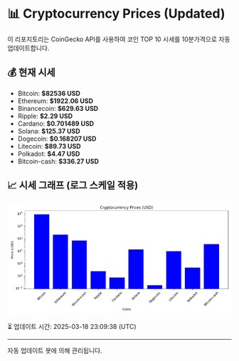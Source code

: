 
# 📊 Cryptocurrency Prices (Updated)

이 리포지토리는 CoinGecko API를 사용하여 코인 TOP 10 시세를 10분가격으로 자동 업데이트합니다.

## 💰 현재 시세
- Bitcoin: **$82536 USD**
- Ethereum: **$1922.06 USD**
- Binancecoin: **$629.63 USD**
- Ripple: **$2.29 USD**
- Cardano: **$0.701489 USD**
- Solana: **$125.37 USD**
- Dogecoin: **$0.168207 USD**
- Litecoin: **$89.73 USD**
- Polkadot: **$4.47 USD**
- Bitcoin-cash: **$336.27 USD**

## 📈 시세 그래프 (로그 스케일 적용)
![Crypto Prices](crypto_prices.png)

⏳ 업데이트 시간: 2025-03-18 23:09:38 (UTC)

---
자동 업데이트 봇에 의해 관리됩니다.

